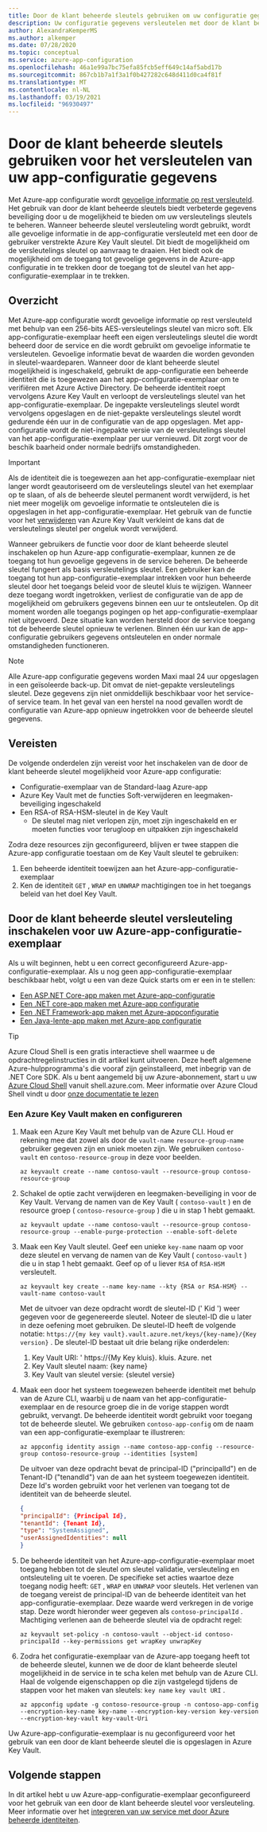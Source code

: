 ```yaml
---
title: Door de klant beheerde sleutels gebruiken om uw configuratie gegevens te versleutelen
description: Uw configuratie gegevens versleutelen met door de klant beheerde sleutels
author: AlexandraKemperMS
ms.author: alkemper
ms.date: 07/28/2020
ms.topic: conceptual
ms.service: azure-app-configuration
ms.openlocfilehash: 46a1e99a7bc75efa85fcb5eff649c14af5abd17b
ms.sourcegitcommit: 867cb1b7a1f3a1f0b427282c648d411d0ca4f81f
ms.translationtype: MT
ms.contentlocale: nl-NL
ms.lasthandoff: 03/19/2021
ms.locfileid: "96930497"
---
```

# <a name="use-customer-managed-keys-to-encrypt-your-app-configuration-data"></a>Door de klant beheerde sleutels gebruiken voor het versleutelen van uw app-configuratie gegevens
Met Azure-app configuratie wordt [gevoelige informatie op rest versleuteld](../security/fundamentals/encryption-atrest.md). Het gebruik van door de klant beheerde sleutels biedt verbeterde gegevens beveiliging door u de mogelijkheid te bieden om uw versleutelings sleutels te beheren.  Wanneer beheerde sleutel versleuteling wordt gebruikt, wordt alle gevoelige informatie in de app-configuratie versleuteld met een door de gebruiker verstrekte Azure Key Vault sleutel.  Dit biedt de mogelijkheid om de versleutelings sleutel op aanvraag te draaien.  Het biedt ook de mogelijkheid om de toegang tot gevoelige gegevens in de Azure-app configuratie in te trekken door de toegang tot de sleutel van het app-configuratie-exemplaar in te trekken.

## <a name="overview"></a>Overzicht 
Met Azure-app configuratie wordt gevoelige informatie op rest versleuteld met behulp van een 256-bits AES-versleutelings sleutel van micro soft. Elk app-configuratie-exemplaar heeft een eigen versleutelings sleutel die wordt beheerd door de service en die wordt gebruikt om gevoelige informatie te versleutelen. Gevoelige informatie bevat de waarden die worden gevonden in sleutel-waardeparen.  Wanneer door de klant beheerde sleutel mogelijkheid is ingeschakeld, gebruikt de app-configuratie een beheerde identiteit die is toegewezen aan het app-configuratie-exemplaar om te verifiëren met Azure Active Directory. De beheerde identiteit roept vervolgens Azure Key Vault en verloopt de versleutelings sleutel van het app-configuratie-exemplaar. De ingepakte versleutelings sleutel wordt vervolgens opgeslagen en de niet-gepakte versleutelings sleutel wordt gedurende één uur in de configuratie van de app opgeslagen. Met app-configuratie wordt de niet-ingepakte versie van de versleutelings sleutel van het app-configuratie-exemplaar per uur vernieuwd. Dit zorgt voor de beschik baarheid onder normale bedrijfs omstandigheden. 

>[!IMPORTANT]
> Als de identiteit die is toegewezen aan het app-configuratie-exemplaar niet langer wordt geautoriseerd om de versleutelings sleutel van het exemplaar op te slaan, of als de beheerde sleutel permanent wordt verwijderd, is het niet meer mogelijk om gevoelige informatie te ontsleutelen die is opgeslagen in het app-configuratie-exemplaar. Het gebruik van de functie voor het [verwijderen](../key-vault/general/soft-delete-overview.md) van Azure Key Vault verkleint de kans dat de versleutelings sleutel per ongeluk wordt verwijderd.

Wanneer gebruikers de functie voor door de klant beheerde sleutel inschakelen op hun Azure-app configuratie-exemplaar, kunnen ze de toegang tot hun gevoelige gegevens in de service beheren. De beheerde sleutel fungeert als basis versleutelings sleutel. Een gebruiker kan de toegang tot hun app-configuratie-exemplaar intrekken voor hun beheerde sleutel door het toegangs beleid voor de sleutel kluis te wijzigen. Wanneer deze toegang wordt ingetrokken, verliest de configuratie van de app de mogelijkheid om gebruikers gegevens binnen een uur te ontsleutelen. Op dit moment worden alle toegangs pogingen op het app-configuratie-exemplaar niet uitgevoerd. Deze situatie kan worden hersteld door de service toegang tot de beheerde sleutel opnieuw te verlenen.  Binnen één uur kan de app-configuratie gebruikers gegevens ontsleutelen en onder normale omstandigheden functioneren.

>[!NOTE]
>Alle Azure-app configuratie gegevens worden Maxi maal 24 uur opgeslagen in een geïsoleerde back-up. Dit omvat de niet-gepakte versleutelings sleutel. Deze gegevens zijn niet onmiddellijk beschikbaar voor het service-of service team. In het geval van een herstel na nood gevallen wordt de configuratie van Azure-app opnieuw ingetrokken voor de beheerde sleutel gegevens.

## <a name="requirements"></a>Vereisten
De volgende onderdelen zijn vereist voor het inschakelen van de door de klant beheerde sleutel mogelijkheid voor Azure-app configuratie:
- Configuratie-exemplaar van de Standard-laag Azure-app
- Azure Key Vault met de functies Soft-verwijderen en leegmaken-beveiliging ingeschakeld
- Een RSA-of RSA-HSM-sleutel in de Key Vault
    - De sleutel mag niet verlopen zijn, moet zijn ingeschakeld en er moeten functies voor terugloop en uitpakken zijn ingeschakeld

Zodra deze resources zijn geconfigureerd, blijven er twee stappen die Azure-app configuratie toestaan om de Key Vault sleutel te gebruiken:
1. Een beheerde identiteit toewijzen aan het Azure-app-configuratie-exemplaar
2. Ken de identiteit `GET` , `WRAP` en `UNWRAP` machtigingen toe in het toegangs beleid van het doel Key Vault.

## <a name="enable-customer-managed-key-encryption-for-your-azure-app-configuration-instance"></a>Door de klant beheerde sleutel versleuteling inschakelen voor uw Azure-app-configuratie-exemplaar
Als u wilt beginnen, hebt u een correct geconfigureerd Azure-app-configuratie-exemplaar. Als u nog geen app-configuratie-exemplaar beschikbaar hebt, volgt u een van deze Quick starts om er een in te stellen:
- [Een ASP.NET Core-app maken met Azure-app-configuratie](quickstart-aspnet-core-app.md)
- [Een .NET core-app maken met Azure-app configuratie](quickstart-dotnet-core-app.md)
- [Een .NET Framework-app maken met Azure-appconfiguratie](quickstart-dotnet-app.md)
- [Een Java-lente-app maken met Azure-app configuratie](quickstart-java-spring-app.md)

>[!TIP]
> Azure Cloud Shell is een gratis interactieve shell waarmee u de opdrachtregelinstructies in dit artikel kunt uitvoeren.  Deze heeft algemene Azure-hulpprogramma's die vooraf zijn geïnstalleerd, met inbegrip van de .NET Core SDK. Als u bent aangemeld bij uw Azure-abonnement, start u uw [Azure Cloud Shell](https://shell.azure.com) vanuit shell.azure.com.  Meer informatie over Azure Cloud Shell vindt u door [onze documentatie te lezen](../cloud-shell/overview.md)

### <a name="create-and-configure-an-azure-key-vault"></a>Een Azure Key Vault maken en configureren
1. Maak een Azure Key Vault met behulp van de Azure CLI.  Houd er rekening mee dat zowel als door de `vault-name` `resource-group-name` gebruiker gegeven zijn en uniek moeten zijn.  We gebruiken `contoso-vault` en `contoso-resource-group` in deze voor beelden.

    ```azurecli
    az keyvault create --name contoso-vault --resource-group contoso-resource-group
    ```
    
1. Schakel de optie zacht verwijderen en leegmaken-beveiliging in voor de Key Vault. Vervang de namen van de Key Vault ( `contoso-vault` ) en de resource groep ( `contoso-resource-group` ) die u in stap 1 hebt gemaakt.

    ```azurecli
    az keyvault update --name contoso-vault --resource-group contoso-resource-group --enable-purge-protection --enable-soft-delete
    ```
    
1. Maak een Key Vault sleutel. Geef een unieke `key-name` naam op voor deze sleutel en vervang de namen van de Key Vault ( `contoso-vault` ) die u in stap 1 hebt gemaakt. Geef op of u liever `RSA` of `RSA-HSM` versleutelt.

    ```azurecli
    az keyvault key create --name key-name --kty {RSA or RSA-HSM} --vault-name contoso-vault
    ```
    
    Met de uitvoer van deze opdracht wordt de sleutel-ID (' Kid ') weer gegeven voor de gegenereerde sleutel.  Noteer de sleutel-ID die u later in deze oefening moet gebruiken.  De sleutel-ID heeft de volgende notatie: `https://{my key vault}.vault.azure.net/keys/{key-name}/{Key version}` .  De sleutel-ID bestaat uit drie belang rijke onderdelen:
    1. Key Vault URI: ' https://{My Key kluis}. kluis. Azure. net
    1. Key Vault sleutel naam: {key name}
    1. Key Vault van sleutel versie: {sleutel versie}

1. Maak een door het systeem toegewezen beheerde identiteit met behulp van de Azure CLI, waarbij u de naam van het app-configuratie-exemplaar en de resource groep die in de vorige stappen wordt gebruikt, vervangt. De beheerde identiteit wordt gebruikt voor toegang tot de beheerde sleutel. We gebruiken `contoso-app-config` om de naam van een app-configuratie-exemplaar te illustreren:
    
    ```azurecli
    az appconfig identity assign --name contoso-app-config --resource-group contoso-resource-group --identities [system]
    ```
    
    De uitvoer van deze opdracht bevat de principal-ID ("principalId") en de Tenant-ID ("tenandId") van de aan het systeem toegewezen identiteit.  Deze Id's worden gebruikt voor het verlenen van toegang tot de identiteit van de beheerde sleutel.

    ```json
    {
    "principalId": {Principal Id},
    "tenantId": {Tenant Id},
    "type": "SystemAssigned",
    "userAssignedIdentities": null
    }
    ```

1. De beheerde identiteit van het Azure-app-configuratie-exemplaar moet toegang hebben tot de sleutel om sleutel validatie, versleuteling en ontsleuteling uit te voeren. De specifieke set acties waartoe deze toegang nodig heeft: `GET` , `WRAP` en `UNWRAP` voor sleutels.  Het verlenen van de toegang vereist de principal-ID van de beheerde identiteit van het app-configuratie-exemplaar. Deze waarde werd verkregen in de vorige stap. Deze wordt hieronder weer gegeven als `contoso-principalId` . Machtiging verlenen aan de beheerde sleutel via de opdracht regel:

    ```azurecli
    az keyvault set-policy -n contoso-vault --object-id contoso-principalId --key-permissions get wrapKey unwrapKey
    ```

1. Zodra het configuratie-exemplaar van de Azure-app toegang heeft tot de beheerde sleutel, kunnen we de door de klant beheerde sleutel mogelijkheid in de service in te scha kelen met behulp van de Azure CLI. Haal de volgende eigenschappen op die zijn vastgelegd tijdens de stappen voor het maken van sleutels: `key name` `key vault URI` .

    ```azurecli
    az appconfig update -g contoso-resource-group -n contoso-app-config --encryption-key-name key-name --encryption-key-version key-version --encryption-key-vault key-vault-Uri
    ```

Uw Azure-app-configuratie-exemplaar is nu geconfigureerd voor het gebruik van een door de klant beheerde sleutel die is opgeslagen in Azure Key Vault.

## <a name="next-steps"></a>Volgende stappen
In dit artikel hebt u uw Azure-app-configuratie-exemplaar geconfigureerd voor het gebruik van een door de klant beheerde sleutel voor versleuteling.  Meer informatie over het [integreren van uw service met door Azure beheerde identiteiten](howto-integrate-azure-managed-service-identity.md).
